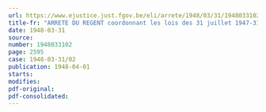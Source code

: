 ```yaml
---
url: https://www.ejustice.just.fgov.be/eli/arrete/1948/03/31/1948033102/justel
title-fr: "ARRETE DU REGENT coordonnant les lois des 31 juillet 1947-31 mars 1948 portant des dispositions exceptionnelles en matière de baux à loyer"
date: 1948-03-31
source:
number: 1948033102
page: 2595
case: 1948-03-31/02
publication: 1948-04-01
starts:
modifies:
pdf-original:
pdf-consolidated:
---
```


